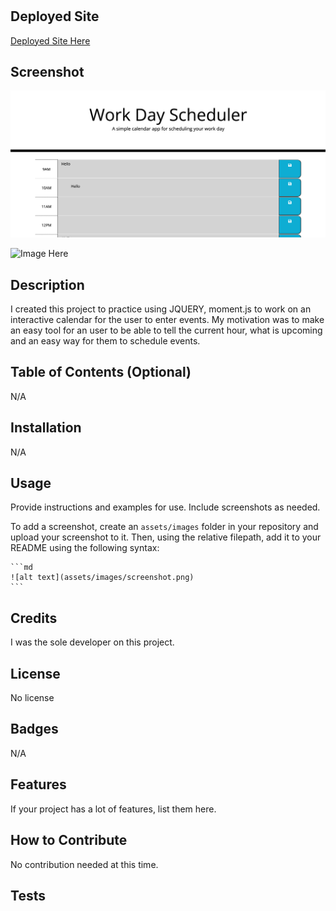 # <Work Day Scheduler>

## Deployed Site
  
[Deployed Site Here](https://ereneedolan.github.io/Work-Day-Scheduler/)
  
## Screenshot

![Image Here](https://github.com/ereneedolan/Work-Day-Scheduler/blob/main/Images/Screen%20Shot%202022-10-29%20at%206.02.15%20PM.png?raw=true)

![Image Here]()


## Description

I created this project to practice using JQUERY, moment.js to work on an interactive calendar for the user to enter events. My motivation was to make an easy tool for an user to be able to tell the current hour, what is upcoming and an easy way for them to schedule events.

## Table of Contents (Optional)

N/A

## Installation

N/A

## Usage

Provide instructions and examples for use. Include screenshots as needed.

To add a screenshot, create an `assets/images` folder in your repository and upload your screenshot to it. Then, using the relative filepath, add it to your README using the following syntax:

    ```md
    ![alt text](assets/images/screenshot.png)
    ```

## Credits

I was the sole developer on this project.

## License

No license

## Badges

N/A

## Features

If your project has a lot of features, list them here.

## How to Contribute

No contribution needed at this time.

## Tests
